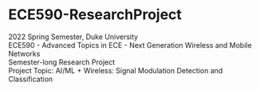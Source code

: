 # ECE590-ResearchProject
2022 Spring Semester, Duke University  
ECE590 - Advanced Topics in ECE - Next Generation Wireless and Mobile Networks  
Semester-long Research Project  
Project Topic: AI/ML + Wireless: Signal Modulation Detection and Classification
